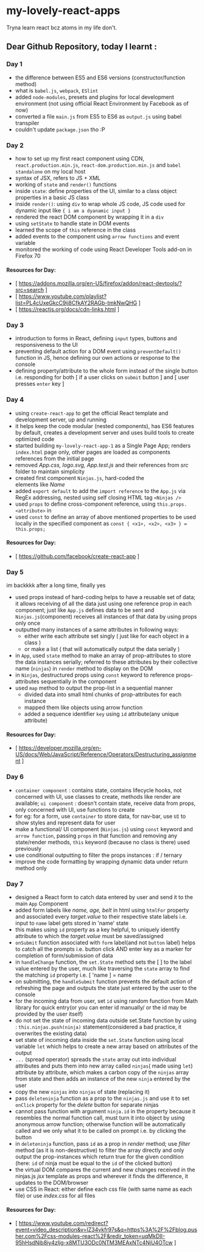 # my-lovely-react-apps

Tryna learn react bcz atoms in my life don't.

## Dear Github Repository, today I learnt : 

### Day 1
- the difference between ES5 and ES6 versions (constructor/function method)
- what is `babel.js`, `webpack`, `ESlint`
- added `node-modules`, presets and plugins for local development environment (not using official React Environment by Facebook as of now)
- converted a file `main.js` from ES5 to ES6 as `output.js` using babel transpiler
- couldn't update `package.json` tho :P

### Day 2
- how to set up my first react component using CDN, `react.production.min.js`, `react-dom.production.min.js` and `babel standalone` on my local host
- syntax of JSX, refers to JS + XML
- working of `state` and `render()` functions
- inside `state`: define properties of the UI, similar to a class object properties in a basic JS class
- inside `render()`: using `div` to wrap whole JS code, JS code used for dynamic input like `{ i am a dyanamic input }`
- rendered the react DOM component by wrapping it in a `div`
- using `setState` to handle state in DOM events
- learned the scope of `this` reference in the class
- added events to the component using `arrow functions` and event variable
- monitored the working of code using React Developer Tools add-on in Firefox 70 

#### Resources for Day: 
- [ https://addons.mozilla.org/en-US/firefox/addon/react-devtools/?src=search ] 
- [ https://www.youtube.com/playlist?list=PL4cUxeGkcC9ij8CfkAY2RAGb-tmkNwQHG ]
- [ https://reactjs.org/docs/cdn-links.html ]

### Day 3
- introduction to forms in React, defining `input` types, buttons and responsiveness to the UI
- preventing default action for a DOM event using `preventDefault()` function in JS, hence defining our own actions or response to the console
- defining property/attribute to the whole form instead of the single button i.e. responding for both [ if a user clicks on `submit` button ] and [ user presses `enter` key ]

### Day 4
- using `create-react-app` to get the official React template and development server, up and running
- it helps keep the code modular (nested components), has ES6 features by default, creates a development server and uses build tools to create optimized code
- started building `my-lovely-react-app-1` as a Single Page App; renders `index.html` page only, other pages are loaded as components references from the initial page
- removed _App.css, logo.svg, App.test.js_ and their references from _src_ folder to maintain simplicity
- created first component `Ninjas.js`, hard-coded the <div> elements like _Name_
- added `export default` to add the `import reference` to the `App.js` via RegEx addressing, nested using self closing HTML tag `<Ninjas />`
- used `props` to define cross-component reference, using `this.props.<attribute>` in 
- used `const` to define an array of above mentioned properties to be used locally in the specified component as `const { <x1>, <x2>, <x3> } = this.props;`

#### Resources for Day: 
- [ https://github.com/facebook/create-react-app ]

### Day 5
im backkkk after a long time, finally yes
- used props instead of hard-coding helps to have a reusable set of data; it allows receiving of all the data just using one reference prop in each component; just like `App.js` defines data to be sent and `Ninjas.js`(component) receives all instances of that data by using props only once
- outputted many instances of a same attributes in following ways: 
	- either write each attribute set singly ( just like for each object in a class ) 
	- or make a  list ( that will automatically output the data serially )
- in `App`, used `state` method to make an array of prop-attributes to store the data instances serially; referred to these attributes by their collective name (`ninjas`) in `render` method to display on the DOM
- in `Ninjas`, destructured props using `const` keyword to reference props-attributes sequentially in the component
- used `map` method to output the prop-list in a sequential manner 
	- divided data into small html chunks of prop-attributes for each instance
	- mapped them like objects using arrow function
	- added a sequence identifier `key` using `id` attribute(any unique attribute)

#### Resources for Day: 
- [ https://developer.mozilla.org/en-US/docs/Web/JavaScript/Reference/Operators/Destructuring_assignment ]

### Day 6
- `container component` : contains state, contains lifecycle hooks, not concerned with UI, use classes to create, methods like render are available; `ui component` : doesn't contain state, receive data from props, only concerned with UI, use functions to create
- for eg: for a form, use `container` to store data, for nav-bar, use `UI` to show styles and represent data for user
- make a functional/ UI component (`Ninjas.js`) using `const` keyword and `arrow function`, passing `props` in that function and removing any state/render methods, `this` keyword (because no class is there) used previously
- use conditional outputting to filter the props instances : if / ternary
- improve the code formatting by wrapping dynamic data under return method only

### Day 7
- designed a React form to catch data entered by user and send it to the main `App` Component
- added form labels like _name, age, belt_ in html using `htmlFor` property and associated every _target.value_ to their respective state labels i.e. input to `name` label gets stored in 'name' state
- this makes using `id` property as a key helpful, to uniquely identify attribute to which the _target.value_ must be saved/assigned
- `onSubmit` function associated with `form` label(and not `button` label) helps to catch all the prompts i.e. button click AND enter key as a marker for completion of form/submission of data
- in `handleChange` function, the `set.State` method sets the [ <state of the target id> ] to the label value entered by the user, much like traversing the `state` array to find the matching `id` property i.e. [ 'name ] = name
- on submitting, the `handleSubmit` function prevents the default action of refreshing the page and outputs the state just entered by the user to the console
- for the incoming data from user, set `id` using random function from Math library for quick entry(or you can enter id manually/ or the id may be provided by the user itself)
- do not set the state of incoming data outside set.State function by using :  `this.ninjas.push(ninja)` statement(considered a bad practice, it overwrites the existing data)
- set state of incoming data inside the `set.State` function using local variable `let` which helps to create a new array based on attributes of the output
- `...` (spread operator) spreads the `state` array out into individual attributes and puts them into new array called `ninjas`( made using `let`) attribute by attribute, which makes a carbon copy of the `ninjas` array from state and then adds an instance of the new `ninja` entered by the user
- copy the new `ninjas` into `ninjas` of state (replacing it)
- pass `deleteninja` function as a prop to the `ninjas.js` and use it to set `onClick` property for the _delete_ button for separate ninjas
- cannot pass function with argument `ninja.id` in the property because it resembles the normal function call, must turn it into object by using anonymous arrow function; otherwise function will be automatically called and we only what it to be called on prompt i.e. by clicking the button
- in `deleteninja` function, pass `id` as a prop in _render_ method; use _filter_ method (as it is non-destructive) to filter the array directly and only output the prop-instances which return true for the given condition (here: `id` of ninja must be equal to the `id` of the clicked button)
- the virtual DOM compares the current and new changes received in the ninjas.js _jsx_ template as props and wherever it finds the difference, it updates to the DOM/browser
- use CSS in React: either define each css file (with same name as each file) or use _index.css_ for all files

#### Resources for Day: 
- [ https://www.youtube.com/redirect?event=video_description&v=IZ34vkfr97s&q=https%3A%2F%2Fblog.pusher.com%2Fcss-modules-react%2F&redir_token=uqMkDII-95hHsdNib8iy4zIjg-x8MTU3ODc0NTM3MEAxNTc4NjU4OTcw ]
